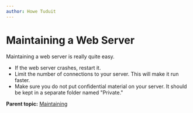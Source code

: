 ```yaml
---
author: Howe Tuduit
---
```


# Maintaining a Web Server

Maintaining a web server is really quite easy.

-    If the web server crashes, restart it. 
-    Limit the number of connections to your server. This will make it run faster.
-    Make sure you do not put confidential material on your server. It should be kept in a separate folder named "Private."

**Parent topic:** [Maintaining](../taskbook/maintaining.md)

